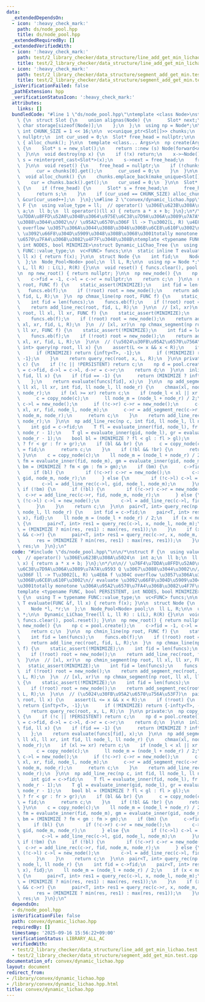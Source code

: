 ```yaml
---
data:
  _extendedDependsOn:
  - icon: ':heavy_check_mark:'
    path: ds/node_pool.hpp
    title: ds/node_pool.hpp
  _extendedRequiredBy: []
  _extendedVerifiedWith:
  - icon: ':heavy_check_mark:'
    path: test/2_library_checker/data_structure/line_add_get_min_lichao.test.cpp
    title: test/2_library_checker/data_structure/line_add_get_min_lichao.test.cpp
  - icon: ':heavy_check_mark:'
    path: test/2_library_checker/data_structure/segment_add_get_min.test.cpp
    title: test/2_library_checker/data_structure/segment_add_get_min.test.cpp
  _isVerificationFailed: false
  _pathExtension: hpp
  _verificationStatusIcon: ':heavy_check_mark:'
  attributes:
    links: []
  bundledCode: "#line 1 \"ds/node_pool.hpp\"\ntemplate <class Node>\nstruct Node_Pool\
    \ {\n  struct Slot {\n    union alignas(Node) {\n      Slot* next;\n      unsigned\
    \ char storage[sizeof(Node)];\n    };\n  };\n  using np = Node*;\n\n  static constexpr\
    \ int CHUNK_SIZE = 1 << 16;\n\n  vc<unique_ptr<Slot[]>> chunks;\n  Slot* cur =\
    \ nullptr;\n  int cur_used = 0;\n  Slot* free_head = nullptr;\n\n  Node_Pool()\
    \ { alloc_chunk(); }\n\n  template <class... Args>\n  np create(Args&&... args)\
    \ {\n    Slot* s = new_slot();\n    return ::new (s) Node(forward<Args>(args)...);\n\
    \  }\n\n  void destroy(np x) {\n    if (!x) return;\n    x->~Node();\n    auto\
    \ s = reinterpret_cast<Slot*>(x);\n    s->next = free_head;\n    free_head = s;\n\
    \  }\n\n  void reset() {\n    free_head = nullptr;\n    if (!chunks.empty()) {\n\
    \      cur = chunks[0].get();\n      cur_used = 0;\n    }\n  }\n\n private:\n\
    \  void alloc_chunk() {\n    chunks.emplace_back(make_unique<Slot[]>(CHUNK_SIZE));\n\
    \    cur = chunks.back().get();\n    cur_used = 0;\n  }\n\n  Slot* new_slot()\
    \ {\n    if (free_head) {\n      Slot* s = free_head;\n      free_head = free_head->next;\n\
    \      return s;\n    }\n    if (cur_used == CHUNK_SIZE) alloc_chunk();\n    return\
    \ &cur[cur_used++];\n  }\n};\n#line 2 \"convex/dynamic_lichao.hpp\"\n\n/*\nstruct\
    \ F {\n  using value_type = ll;  // operator() \u306E\u623B\u308A\u5024\n  int\
    \ a;\n  ll b;\n  ll operator()(ll x) { return a * x + b; }\n};\n*/\n\n// \u76F4\
    \u7DDA\u8FFD\u52A0\u304B\u3064\u975E\u6C38\u7D9A\u306A\u3089\u7A7A\u9593 Q \u3067\
    \u3088\u3044\u3002\n// \u95A2\u6570\u306F ll -> T\u3002[L, R) \u4E0A f \u304C\
    \ overflow \u3057\u306A\u3044\u3088\u3046\u306B\u6CE8\u610F\u3002\n// evaluate\
    \ \u3092\u66F8\u304D\u5909\u3048\u308B\u3068\u3001totally monotone \u306A\u95A2\
    \u6570\u7FA4\u306B\u3082\u4F7F\u3048\u308B\ntemplate <typename FUNC, bool PERSISTENT,\
    \ int NODES, bool MINIMIZE>\nstruct Dynamic_LiChao_Tree {\n  using T = typename\
    \ FUNC::value_type;\n  vc<FUNC> funcs;\n\n  static inline T evaluate(FUNC &f,\
    \ ll x) { return f(x); }\n\n  struct Node {\n    int fid;\n    Node *l, *r;\n\
    \  };\n  Node_Pool<Node> pool;\n  ll L, R;\n\n  using np = Node *;\n\n  Dynamic_LiChao_Tree(ll\
    \ L, ll R) : L(L), R(R) {}\n\n  void reset() { funcs.clear(), pool.reset(); }\n\
    \n  np new_root() { return nullptr; }\n\n  np new_node() {\n    np c = pool.create();\n\
    \    c->fid = -1, c->l = c->r = nullptr;\n    return c;\n  }\n\n  np chmin_line(np\
    \ root, FUNC f) {\n    static_assert(MINIMIZE);\n    int fid = len(funcs);\n \
    \   funcs.eb(f);\n    if (!root) root = new_node();\n    return add_line_rec(root,\
    \ fid, L, R);\n  }\n  np chmax_line(np root, FUNC f) {\n    static_assert(!MINIMIZE);\n\
    \    int fid = len(funcs);\n    funcs.eb(f);\n    if (!root) root = new_node();\n\
    \    return add_line_rec(root, fid, L, R);\n  }\n\n  // [xl, xr)\n  np chmin_segment(np\
    \ root, ll xl, ll xr, FUNC f) {\n    static_assert(MINIMIZE);\n    int fid = len(funcs);\n\
    \    funcs.eb(f);\n    if (!root) root = new_node();\n    return add_segment_rec(root,\
    \ xl, xr, fid, L, R);\n  }\n  // [xl, xr)\n  np chmax_segment(np root, ll xl,\
    \ ll xr, FUNC f) {\n    static_assert(!MINIMIZE);\n    int fid = len(funcs);\n\
    \    funcs.eb(f);\n    if (!root) root = new_node();\n    return add_segment_rec(root,\
    \ xl, xr, fid, L, R);\n  }\n\n  // (\u5024\u30FB\u95A2\u6570\u756A\u53F7)\n  pair<T,\
    \ int> query(np root, ll x) {\n    assert(L <= x && x < R);\n    if (!root) {\n\
    \      if (MINIMIZE) return {infty<T>, -1};\n      if (!MINIMIZE) return {-infty<T>,\
    \ -1};\n    }\n    return query_rec(root, x, L, R);\n  }\n\n private:\n  np copy_node(np\
    \ c) {\n    if (!c || !PERSISTENT) return c;\n    np d = pool.create();\n    d->fid\
    \ = c->fid, d->l = c->l, d->r = c->r;\n    return d;\n  }\n\n  inline T evaluate_inner(int\
    \ fid, ll x) {\n    if (fid == -1) {\n      return (MINIMIZE ? infty<T> : -infty<T>);\n\
    \    };\n    return evaluate(funcs[fid], x);\n  }\n\n  np add_segment_rec(np c,\
    \ ll xl, ll xr, int fid, ll node_l, ll node_r) {\n    chmax(xl, node_l), chmin(xr,\
    \ node_r);\n    if (xl >= xr) return c;\n    if (node_l < xl || xr < node_r) {\n\
    \      c = copy_node(c);\n      ll node_m = (node_l + node_r) / 2;\n      if (!c->l)\
    \ c->l = new_node();\n      if (!c->r) c->r = new_node();\n      c->l = add_segment_rec(c->l,\
    \ xl, xr, fid, node_l, node_m);\n      c->r = add_segment_rec(c->r, xl, xr, fid,\
    \ node_m, node_r);\n      return c;\n    }\n    return add_line_rec(c, fid, node_l,\
    \ node_r);\n  }\n\n  np add_line_rec(np c, int fid, ll node_l, ll node_r) {\n\
    \    int gid = c->fid;\n    T fl = evaluate_inner(fid, node_l), fr = evaluate_inner(fid,\
    \ node_r - 1);\n    T gl = evaluate_inner(gid, node_l), gr = evaluate_inner(gid,\
    \ node_r - 1);\n    bool bl = (MINIMIZE ? fl < gl : fl > gl);\n    bool br = (MINIMIZE\
    \ ? fr < gr : fr > gr);\n    if (bl && br) {\n      c = copy_node(c);\n      c->fid\
    \ = fid;\n      return c;\n    }\n    if (!bl && !br) {\n      return c;\n   \
    \ }\n\n    c = copy_node(c);\n    ll node_m = (node_l + node_r) / 2;\n    auto\
    \ fm = evaluate_inner(fid, node_m), gm = evaluate_inner(gid, node_m);\n    bool\
    \ bm = (MINIMIZE ? fm < gm : fm > gm);\n    if (bm) {\n      c->fid = fid;\n \
    \     if (bl) {\n        if (!c->r) c->r = new_node();\n        c->r = add_line_rec(c->r,\
    \ gid, node_m, node_r);\n      } else {\n        if (!c->l) c->l = new_node();\n\
    \        c->l = add_line_rec(c->l, gid, node_l, node_m);\n      }\n    }\n   \
    \ if (!bm) {\n      if (!bl) {\n        if (!c->r) c->r = new_node();\n      \
    \  c->r = add_line_rec(c->r, fid, node_m, node_r);\n      } else {\n        if\
    \ (!c->l) c->l = new_node();\n        c->l = add_line_rec(c->l, fid, node_l, node_m);\n\
    \      }\n    }\n    return c;\n  }\n\n  pair<T, int> query_rec(np c, ll x, ll\
    \ node_l, ll node_r) {\n    int fid = c->fid;\n    pair<T, int> res = {evaluate_inner(fid,\
    \ x), fid};\n    ll node_m = (node_l + node_r) / 2;\n    if (x < node_m && c->l)\
    \ {\n      pair<T, int> res1 = query_rec(c->l, x, node_l, node_m);\n      res\
    \ = (MINIMIZE ? min(res, res1) : max(res, res1));\n    }\n    if (x >= node_m\
    \ && c->r) {\n      pair<T, int> res1 = query_rec(c->r, x, node_m, node_r);\n\
    \      res = (MINIMIZE ? min(res, res1) : max(res, res1));\n    }\n    return\
    \ res;\n  }\n};\n"
  code: "#include \"ds/node_pool.hpp\"\n\n/*\nstruct F {\n  using value_type = ll;\
    \  // operator() \u306E\u623B\u308A\u5024\n  int a;\n  ll b;\n  ll operator()(ll\
    \ x) { return a * x + b; }\n};\n*/\n\n// \u76F4\u7DDA\u8FFD\u52A0\u304B\u3064\u975E\
    \u6C38\u7D9A\u306A\u3089\u7A7A\u9593 Q \u3067\u3088\u3044\u3002\n// \u95A2\u6570\
    \u306F ll -> T\u3002[L, R) \u4E0A f \u304C overflow \u3057\u306A\u3044\u3088\u3046\
    \u306B\u6CE8\u610F\u3002\n// evaluate \u3092\u66F8\u304D\u5909\u3048\u308B\u3068\
    \u3001totally monotone \u306A\u95A2\u6570\u7FA4\u306B\u3082\u4F7F\u3048\u308B\n\
    template <typename FUNC, bool PERSISTENT, int NODES, bool MINIMIZE>\nstruct Dynamic_LiChao_Tree\
    \ {\n  using T = typename FUNC::value_type;\n  vc<FUNC> funcs;\n\n  static inline\
    \ T evaluate(FUNC &f, ll x) { return f(x); }\n\n  struct Node {\n    int fid;\n\
    \    Node *l, *r;\n  };\n  Node_Pool<Node> pool;\n  ll L, R;\n\n  using np = Node\
    \ *;\n\n  Dynamic_LiChao_Tree(ll L, ll R) : L(L), R(R) {}\n\n  void reset() {\
    \ funcs.clear(), pool.reset(); }\n\n  np new_root() { return nullptr; }\n\n  np\
    \ new_node() {\n    np c = pool.create();\n    c->fid = -1, c->l = c->r = nullptr;\n\
    \    return c;\n  }\n\n  np chmin_line(np root, FUNC f) {\n    static_assert(MINIMIZE);\n\
    \    int fid = len(funcs);\n    funcs.eb(f);\n    if (!root) root = new_node();\n\
    \    return add_line_rec(root, fid, L, R);\n  }\n  np chmax_line(np root, FUNC\
    \ f) {\n    static_assert(!MINIMIZE);\n    int fid = len(funcs);\n    funcs.eb(f);\n\
    \    if (!root) root = new_node();\n    return add_line_rec(root, fid, L, R);\n\
    \  }\n\n  // [xl, xr)\n  np chmin_segment(np root, ll xl, ll xr, FUNC f) {\n \
    \   static_assert(MINIMIZE);\n    int fid = len(funcs);\n    funcs.eb(f);\n  \
    \  if (!root) root = new_node();\n    return add_segment_rec(root, xl, xr, fid,\
    \ L, R);\n  }\n  // [xl, xr)\n  np chmax_segment(np root, ll xl, ll xr, FUNC f)\
    \ {\n    static_assert(!MINIMIZE);\n    int fid = len(funcs);\n    funcs.eb(f);\n\
    \    if (!root) root = new_node();\n    return add_segment_rec(root, xl, xr, fid,\
    \ L, R);\n  }\n\n  // (\u5024\u30FB\u95A2\u6570\u756A\u53F7)\n  pair<T, int> query(np\
    \ root, ll x) {\n    assert(L <= x && x < R);\n    if (!root) {\n      if (MINIMIZE)\
    \ return {infty<T>, -1};\n      if (!MINIMIZE) return {-infty<T>, -1};\n    }\n\
    \    return query_rec(root, x, L, R);\n  }\n\n private:\n  np copy_node(np c)\
    \ {\n    if (!c || !PERSISTENT) return c;\n    np d = pool.create();\n    d->fid\
    \ = c->fid, d->l = c->l, d->r = c->r;\n    return d;\n  }\n\n  inline T evaluate_inner(int\
    \ fid, ll x) {\n    if (fid == -1) {\n      return (MINIMIZE ? infty<T> : -infty<T>);\n\
    \    };\n    return evaluate(funcs[fid], x);\n  }\n\n  np add_segment_rec(np c,\
    \ ll xl, ll xr, int fid, ll node_l, ll node_r) {\n    chmax(xl, node_l), chmin(xr,\
    \ node_r);\n    if (xl >= xr) return c;\n    if (node_l < xl || xr < node_r) {\n\
    \      c = copy_node(c);\n      ll node_m = (node_l + node_r) / 2;\n      if (!c->l)\
    \ c->l = new_node();\n      if (!c->r) c->r = new_node();\n      c->l = add_segment_rec(c->l,\
    \ xl, xr, fid, node_l, node_m);\n      c->r = add_segment_rec(c->r, xl, xr, fid,\
    \ node_m, node_r);\n      return c;\n    }\n    return add_line_rec(c, fid, node_l,\
    \ node_r);\n  }\n\n  np add_line_rec(np c, int fid, ll node_l, ll node_r) {\n\
    \    int gid = c->fid;\n    T fl = evaluate_inner(fid, node_l), fr = evaluate_inner(fid,\
    \ node_r - 1);\n    T gl = evaluate_inner(gid, node_l), gr = evaluate_inner(gid,\
    \ node_r - 1);\n    bool bl = (MINIMIZE ? fl < gl : fl > gl);\n    bool br = (MINIMIZE\
    \ ? fr < gr : fr > gr);\n    if (bl && br) {\n      c = copy_node(c);\n      c->fid\
    \ = fid;\n      return c;\n    }\n    if (!bl && !br) {\n      return c;\n   \
    \ }\n\n    c = copy_node(c);\n    ll node_m = (node_l + node_r) / 2;\n    auto\
    \ fm = evaluate_inner(fid, node_m), gm = evaluate_inner(gid, node_m);\n    bool\
    \ bm = (MINIMIZE ? fm < gm : fm > gm);\n    if (bm) {\n      c->fid = fid;\n \
    \     if (bl) {\n        if (!c->r) c->r = new_node();\n        c->r = add_line_rec(c->r,\
    \ gid, node_m, node_r);\n      } else {\n        if (!c->l) c->l = new_node();\n\
    \        c->l = add_line_rec(c->l, gid, node_l, node_m);\n      }\n    }\n   \
    \ if (!bm) {\n      if (!bl) {\n        if (!c->r) c->r = new_node();\n      \
    \  c->r = add_line_rec(c->r, fid, node_m, node_r);\n      } else {\n        if\
    \ (!c->l) c->l = new_node();\n        c->l = add_line_rec(c->l, fid, node_l, node_m);\n\
    \      }\n    }\n    return c;\n  }\n\n  pair<T, int> query_rec(np c, ll x, ll\
    \ node_l, ll node_r) {\n    int fid = c->fid;\n    pair<T, int> res = {evaluate_inner(fid,\
    \ x), fid};\n    ll node_m = (node_l + node_r) / 2;\n    if (x < node_m && c->l)\
    \ {\n      pair<T, int> res1 = query_rec(c->l, x, node_l, node_m);\n      res\
    \ = (MINIMIZE ? min(res, res1) : max(res, res1));\n    }\n    if (x >= node_m\
    \ && c->r) {\n      pair<T, int> res1 = query_rec(c->r, x, node_m, node_r);\n\
    \      res = (MINIMIZE ? min(res, res1) : max(res, res1));\n    }\n    return\
    \ res;\n  }\n};\n"
  dependsOn:
  - ds/node_pool.hpp
  isVerificationFile: false
  path: convex/dynamic_lichao.hpp
  requiredBy: []
  timestamp: '2025-09-16 15:56:22+09:00'
  verificationStatus: LIBRARY_ALL_AC
  verifiedWith:
  - test/2_library_checker/data_structure/line_add_get_min_lichao.test.cpp
  - test/2_library_checker/data_structure/segment_add_get_min.test.cpp
documentation_of: convex/dynamic_lichao.hpp
layout: document
redirect_from:
- /library/convex/dynamic_lichao.hpp
- /library/convex/dynamic_lichao.hpp.html
title: convex/dynamic_lichao.hpp
---
```

